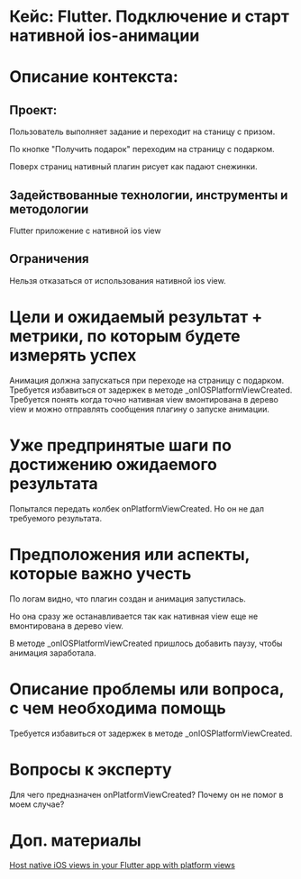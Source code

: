 # Кейс: Flutter. Подключение и старт нативной ios-анимации

# Описание контекста:

## Проект:

Пользователь выполняет задание и переходит на станицу с призом.

По кнопке "Получить подарок" переходим на страницу с подарком.

Поверх страниц нативный плагин рисует как падают снежинки.

## Задействованные технологии, инструменты и методологии

Flutter приложение с нативной ios view

## Ограничения

Нельзя отказаться от использования нативной ios view.

# Цели и ожидаемый результат + метрики, по которым будете измерять успех

Анимация должна запускаться при переходе на страницу с подарком. Требуется избавиться от задержек в методе _onIOSPlatformViewCreated. Требуется понять когда точно нативная view вмонтирована в дерево view и можно отправлять сообщения плагину о запуске анимации.

# Уже предпринятые шаги по достижению ожидаемого результата 

Попытался передать колбек onPlatformViewCreated. Но он не дал требуемого результата.


# Предположения или аспекты, которые важно учесть

По логам видно, что плагин создан и анимация запустилась.

Но она сразу же останавливается так как нативная view еще не вмонтирована в дерево view.

В методе _onIOSPlatformViewCreated пришлось добавить паузу, чтобы анимация заработала.

# Описание проблемы или вопроса, с чем необходима помощь

Требуется избавиться от задержек в методе _onIOSPlatformViewCreated. 

# Вопросы к эксперту

Для чего предназначен onPlatformViewCreated? Почему он не помог в моем случае?

# Доп. материалы

[Host native iOS views in your Flutter app with platform views](https://docs.flutter.dev/platform-integration/ios/platform-views)
